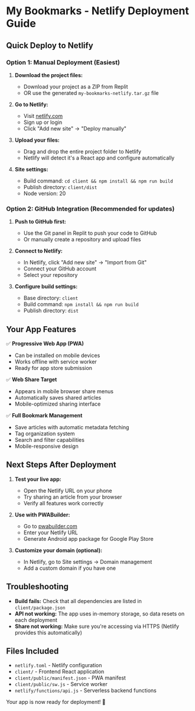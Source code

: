 # My Bookmarks - Netlify Deployment Guide

## Quick Deploy to Netlify

### Option 1: Manual Deployment (Easiest)

1. **Download the project files:**
   - Download your project as a ZIP from Replit
   - OR use the generated `my-bookmarks-netlify.tar.gz` file

2. **Go to Netlify:**
   - Visit [netlify.com](https://netlify.com)
   - Sign up or login
   - Click "Add new site" → "Deploy manually"

3. **Upload your files:**
   - Drag and drop the entire project folder to Netlify
   - Netlify will detect it's a React app and configure automatically

4. **Site settings:**
   - Build command: `cd client && npm install && npm run build`
   - Publish directory: `client/dist`
   - Node version: 20

### Option 2: GitHub Integration (Recommended for updates)

1. **Push to GitHub first:**
   - Use the Git panel in Replit to push your code to GitHub
   - Or manually create a repository and upload files

2. **Connect to Netlify:**
   - In Netlify, click "Add new site" → "Import from Git"
   - Connect your GitHub account
   - Select your repository

3. **Configure build settings:**
   - Base directory: `client`
   - Build command: `npm install && npm run build`
   - Publish directory: `dist`

## Your App Features

✅ **Progressive Web App (PWA)**
- Can be installed on mobile devices
- Works offline with service worker
- Ready for app store submission

✅ **Web Share Target**
- Appears in mobile browser share menus
- Automatically saves shared articles
- Mobile-optimized sharing interface

✅ **Full Bookmark Management**
- Save articles with automatic metadata fetching
- Tag organization system
- Search and filter capabilities
- Mobile-responsive design

## Next Steps After Deployment

1. **Test your live app:**
   - Open the Netlify URL on your phone
   - Try sharing an article from your browser
   - Verify all features work correctly

2. **Use with PWABuilder:**
   - Go to [pwabuilder.com](https://pwabuilder.com)
   - Enter your Netlify URL
   - Generate Android app package for Google Play Store

3. **Customize your domain (optional):**
   - In Netlify, go to Site settings → Domain management
   - Add a custom domain if you have one

## Troubleshooting

- **Build fails:** Check that all dependencies are listed in `client/package.json`
- **API not working:** The app uses in-memory storage, so data resets on each deployment
- **Share not working:** Make sure you're accessing via HTTPS (Netlify provides this automatically)

## Files Included

- `netlify.toml` - Netlify configuration
- `client/` - Frontend React application
- `client/public/manifest.json` - PWA manifest
- `client/public/sw.js` - Service worker
- `netlify/functions/api.js` - Serverless backend functions

Your app is now ready for deployment! 🚀